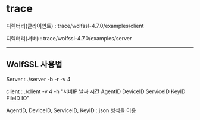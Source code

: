 # trace


디렉터리(클라이언트) :  trace/wolfssl-4.7.0/examples/client

디렉터리(서버) :  trace/wolfssl-4.7.0/examples/server

------------------------------------------------------


WolfSSL 사용법
---

Server : ./server -b -r -v 4

client : ./client -v 4 -h "서버IP 날짜 시간 AgentID DeviceID ServiceID KeyID FileID IO"

  AgentID, DeviceID, ServiceID, KeyID : json 형식을 이용
